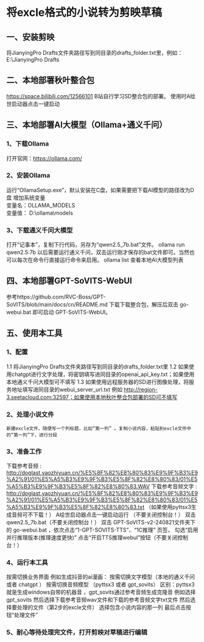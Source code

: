 # 将excle格式的小说转为剪映草稿
## 一、安装剪映
  将JianyingPro Drafts文件夹路径写到同目录的drafts_folder.txt里，例如：E:\JianyingPro Drafts

## 二、本地部署秋叶整合包
  https://space.bilibili.com/12566101  B站自行学习SD整合包的部署。
  使用时A绘世启动器点击一键启动

## 三、本地部署AI大模型（Ollama+通义千问）
### 1、下载Ollama
  打开官网：https://ollama.com/
### 2、安装Ollama
  运行“OllamaSetup.exe”，默认安装在C盘，如果需要把下载AI模型的路径改为D盘
  增加系统变量  
  变量名：OLLAMA_MODELS  
  变量值： D:\ollama\models
### 3、下载通义千问大模型
  打开“记事本”，复制下行代码，另存为“qwen2.5_7b.bat”文件。
  ollama run qwen2.5:7b
  以后需要运行通义千问，双击运行刚才保存的bat文件即可。当然也可以每次在命令行直接运行命令来启用。
  ollama list  查看本地AI大模型列表

## 四、本地部署GPT-SoVITS-WebUI

  参考https://github.com/RVC-Boss/GPT-SoVITS/blob/main/docs/cn/README.md
  下载下载整合包，解压后双击 go-webui.bat 即可启动 GPT-SoVITS-WebUI。

## 五、使用本工具
### 1、配置
  1.1 将JianyingPro Drafts文件夹路径写到同目录的drafts_folder.txt里
  1.2 如果使用chatgpt进行文字处理，将密钥填写进同目录的openai_api_key.txt；如果使用本地通义千问大模型可不填写
  1.3 如果使用远程服务器的SD进行图像处理，将服务地址填写进同目录的webui_server_url.txt 例如 http://region-3.seetacloud.com:32597；如果使用本地秋叶整合包部署的SD可不填写
### 2、处理小说文件
    新建excle文件，随便写一个列标题，比如“第一列” 。复制小说内容，粘贴到excle文件中的“第一列”下，进行分段
### 3、准备工作
 下载参考音频 : http://doglast.yaozhiyuan.cn/%E5%8F%82%E8%80%83%E9%9F%B3%E9%A2%91/01%E5%A5%B3%E9%9F%B3%E5%8F%82%E8%80%83/01%E5%A5%B3%E9%9F%B3%E5%8F%82%E8%80%83.WAV
 下载参考音频文字 : http://doglast.yaozhiyuan.cn/%E5%8F%82%E8%80%83%E9%9F%B3%E9%A2%91/01%E5%A5%B3%E9%9F%B3%E5%8F%82%E8%80%83/01%E5%A5%B3%E9%9F%B3%E5%8F%82%E8%80%83.txt
（如果使用pyttsx3生成音频可不下载！）
  A绘世启动器点击一键启动运行 （不要关闭控制台！）
  双击qwen2.5_7b.bat（不要关闭控制台！）
  双击 GPT-SoVITS-v2-240821文件夹下的 go-webui.bat ，依次点击“1-GPT-SOVITS-TTS”、“1C推理” 页签，
  勾选“启用并行推理版本(推理速度更快)” 点击“开启TTS推理webul”按钮（不要关闭控制台！）

### 4、运行本工具
  按需切换业务界面
  例如生成抖音的ai漫画：
  按需切换文字模型（本地的通义千问 或者 chatgpt ）
  按需切换音频模型 （pyttsx3 或者 gpt_sovits）
  区别：pyttsx3就是生成windows自带的机器音 ，gpt_sovits通过参考音频生成克隆音
  例如选择gpt_sovits 然后选择下载参考音频wav文件和下载的参考音频文字txt文件
  然后选择要处理的文件（第2步的excle文件）
  选择包含小说内容的那一列
  最后点击按钮“处理文件”
### 5、耐心等待处理完文件，打开剪映对草稿进行编辑




    
